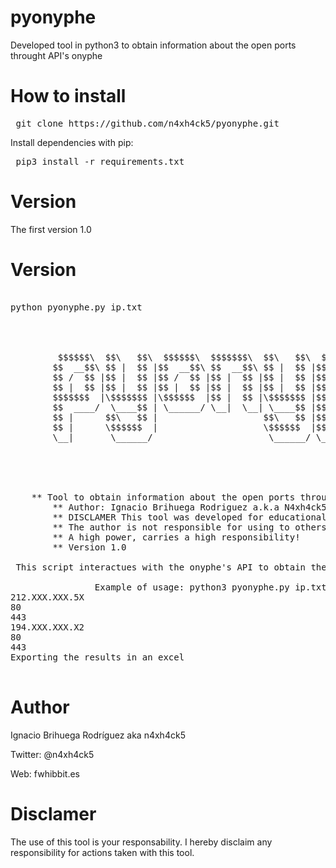 # pyonyphe
Developed tool in python3 to obtain information about the open ports throught API's onyphe

# How to install

<pre> git clone https://github.com/n4xh4ck5/pyonyphe.git </pre>

Install dependencies with pip:

<pre> pip3 install -r requirements.txt </pre>

# Version

The first version 1.0

# Version
<pre>

python pyonyphe.py ip.txt

	                                                                                                              
		                                                            $$\                 
		                                                            $$ |                
		 $$$$$$\  $$\   $$\  $$$$$$\  $$$$$$$\  $$\   $$\  $$$$$$\  $$$$$$$\   $$$$$$\  
		$$  __$$\ $$ |  $$ |$$  __$$\ $$  __$$\ $$ |  $$ |$$  __$$\ $$  __$$\ $$  __$$\ 
		$$ /  $$ |$$ |  $$ |$$ /  $$ |$$ |  $$ |$$ |  $$ |$$ /  $$ |$$ |  $$ |$$$$$$$$ |
		$$ |  $$ |$$ |  $$ |$$ |  $$ |$$ |  $$ |$$ |  $$ |$$ |  $$ |$$ |  $$ |$$   ____|
		$$$$$$$  |\$$$$$$$ |\$$$$$$  |$$ |  $$ |\$$$$$$$ |$$$$$$$  |$$ |  $$ |\$$$$$$$\ 
		$$  ____/  \____$$ | \______/ \__|  \__| \____$$ |$$  ____/ \__|  \__| \_______|
		$$ |      $$\   $$ |                    $$\   $$ |$$ |                          
		$$ |      \$$$$$$  |                    \$$$$$$  |$$ |                          
		\__|       \______/                      \______/ \__|                          
				                                                                                                      
                                                                                                              
                                                                                                              
	

	** Tool to obtain information about the open ports throught API's onyphe.
    	** Author: Ignacio Brihuega Rodriguez a.k.a N4xh4ck5
    	** DISCLAMER This tool was developed for educational goals. 
    	** The author is not responsible for using to others goals.
    	** A high power, carries a high responsibility!
    	** Version 1.0
 
 This script interactues with the onyphe's API to obtain the ports opened of a network address. The result by default is exported in xlsx format

				Example of usage: python3 pyonyphe.py ip.txt
212.XXX.XXX.5X
80
443
194.XXX.XXX.X2
80
443
Exporting the results in an excel

</pre>

# Author

Ignacio Brihuega Rodríguez aka n4xh4ck5

Twitter: @n4xh4ck5

Web: fwhibbit.es

# Disclamer

The use of this tool is your responsability. I hereby disclaim any responsibility for actions taken with this tool.                          
                                                  

